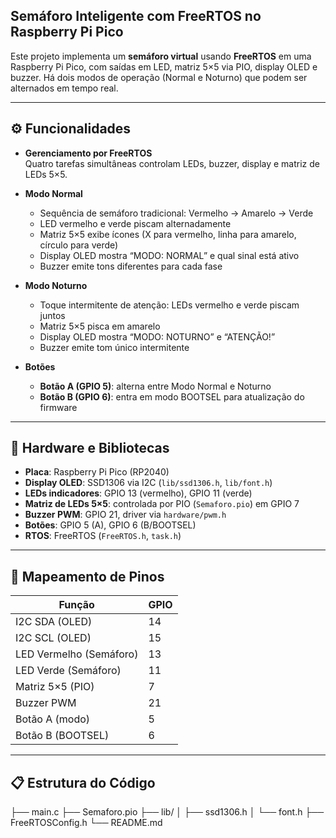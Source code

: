 ## Semáforo Inteligente com FreeRTOS no Raspberry Pi Pico

Este projeto implementa um **semáforo virtual** usando **FreeRTOS** em uma Raspberry Pi Pico, com saídas em LED, matriz 5×5 via PIO, display OLED e buzzer. Há dois modos de operação (Normal e Noturno) que podem ser alternados em tempo real.

---

## ⚙️ Funcionalidades

- **Gerenciamento por FreeRTOS**  
  Quatro tarefas simultâneas controlam LEDs, buzzer, display e matriz de LEDs 5×5.

- **Modo Normal**  
  - Sequência de semáforo tradicional: Vermelho → Amarelo → Verde  
  - LED vermelho e verde piscam alternadamente  
  - Matriz 5×5 exibe ícones (X para vermelho, linha para amarelo, círculo para verde)  
  - Display OLED mostra “MODO: NORMAL” e qual sinal está ativo  
  - Buzzer emite tons diferentes para cada fase

- **Modo Noturno**  
  - Toque intermitente de atenção: LEDs vermelho e verde piscam juntos  
  - Matriz 5×5 pisca em amarelo  
  - Display OLED mostra “MODO: NOTURNO” e “ATENÇÃO!”  
  - Buzzer emite tom único intermitente

- **Botões**  
  - **Botão A (GPIO 5)**: alterna entre Modo Normal e Noturno  
  - **Botão B (GPIO 6)**: entra em modo BOOTSEL para atualização do firmware

---

## 🧰 Hardware e Bibliotecas

- **Placa**: Raspberry Pi Pico (RP2040)  
- **Display OLED**: SSD1306 via I2C (`lib/ssd1306.h`, `lib/font.h`)  
- **LEDs indicadores**: GPIO 13 (vermelho), GPIO 11 (verde)  
- **Matriz de LEDs 5×5**: controlada por PIO (`Semaforo.pio`) em GPIO 7  
- **Buzzer PWM**: GPIO 21, driver via `hardware/pwm.h`  
- **Botões**: GPIO 5 (A), GPIO 6 (B/BOOTSEL)  
- **RTOS**: FreeRTOS (`FreeRTOS.h`, `task.h`)

---

## 📌 Mapeamento de Pinos

| Função                  | GPIO  |
|-------------------------|-------|
| I2C SDA (OLED)          | 14    |
| I2C SCL (OLED)          | 15    |
| LED Vermelho (Semáforo) | 13    |
| LED Verde (Semáforo)    | 11    |
| Matriz 5×5 (PIO)        | 7     |
| Buzzer PWM              | 21    |
| Botão A (modo)          | 5     |
| Botão B (BOOTSEL)       | 6     |

---


## 📋 Estrutura do Código
├── main.c
├── Semaforo.pio
├── lib/
│ ├── ssd1306.h
│ └── font.h
├── FreeRTOSConfig.h
└── README.md

 
 
